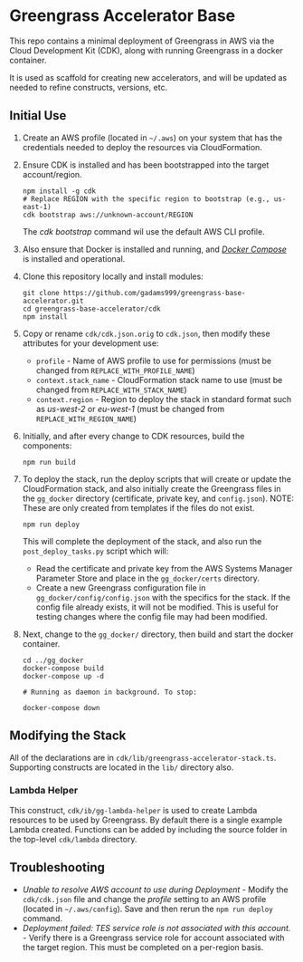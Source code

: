 # Greengrass Accelerator Base

This repo contains a minimal deployment of Greengrass in AWS via the Cloud Development Kit (CDK), along with running Greengrass in a docker container.

It is used as scaffold for creating new accelerators, and will be updated as needed to refine constructs, versions, etc.

## Initial Use

1. Create an AWS profile (located in `~/.aws`) on your system that has the credentials needed to deploy the resources via CloudFormation.

1. Ensure CDK is installed and has been bootstrapped into the target account/region. 

    ```shell
    npm install -g cdk
    # Replace REGION with the specific region to bootstrap (e.g., us-east-1)
    cdk bootstrap aws://unknown-account/REGION
    ```
    The *cdk bootstrap* command wil use the default AWS CLI profile.

1. Also ensure that Docker is installed and running, and [*Docker Compose*](https://docs.docker.com/compose/install/) is installed and operational.

1. Clone this repository locally and install modules:

    ```shell
    git clone https://github.com/gadams999/greengrass-base-accelerator.git
    cd greengrass-base-accelerator/cdk
    npm install
    ```

1. Copy or rename `cdk/cdk.json.orig` to  `cdk.json`, then modify these attributes for your development use:

    * `profile` - Name of AWS profile to use for permissions (must be changed from `REPLACE_WITH_PROFILE_NAME`)
    * `context.stack_name` - CloudFormation stack name to use (must be changed from `REPLACE_WITH_STACK_NAME`)
    * `context.region` - Region to deploy the stack in standard format such as *us-west-2* or *eu-west-1* (must be changed from `REPLACE_WITH_REGION_NAME`)

1. Initially, and after every change to CDK resources, build the components:

    ```shell
    npm run build
    ```

1. To deploy the stack, run the deploy scripts that will create or update the CloudFormation stack, and also initially create the Greengrass files in the `gg_docker` directory (certificate, private key, and `config.json`). NOTE: These are only created from templates if the files do not exist.

    ```shell
    npm run deploy
    ```

    This will complete the deployment of the stack, and also run the `post_deploy_tasks.py` script which will:

    * Read the certificate and private key from the AWS Systems Manager Parameter Store and place in the `gg_docker/certs` directory.
    * Create a new Greengrass configuration file in `gg_docker/config/config.json` with the specifics for the stack. If the config file already exists, it will not be modified. This is useful for testing changes where the config file may had been modified.

1. Next, change to the `gg_docker/` directory, then build and start the docker container.

    ```shell
    cd ../gg_docker
    docker-compose build
    docker-compose up -d

    # Running as daemon in background. To stop:

    docker-compose down
    ```

## Modifying the Stack

All of the declarations are in `cdk/lib/greengrass-accelerator-stack.ts`. Supporting constructs are located in the `lib/` directory also.

### Lambda Helper

This construct, `cdk/ib/gg-lambda-helper` is used to create Lambda resources to be used by Greengrass. By default there is a single example Lambda created. Functions can be added by including the source folder in the top-level `cdk/lambda` directory.


## Troubleshooting

* *Unable to resolve AWS account to use during Deployment* - Modify the `cdk/cdk.json` file and change the *profile* setting to an AWS profile (located in `~/.aws/config`). Save and then rerun the `npm run deploy` command.
* *Deployment failed: TES service role is not associated with this account.* - Verify there is a Greengrass service role for account associated with the target region. This must be completed on a per-region basis.
